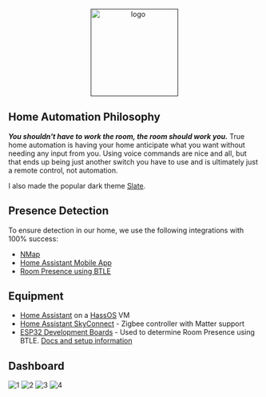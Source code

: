 <p align="center">
  <a href=""><img src="https://www.home-assistant.io/images/home-assistant-logo.svg" alt="logo" width="175"></a>
</p>

## Home Automation Philosophy
***You shouldn't have to work the room, the room should work you.*** True home automation is having your home anticipate what you want without needing any input from you. Using voice commands are nice and all, but that ends up being just another switch you have to use and is ultimately just a remote control, not automation.

I also made the popular dark theme [Slate](https://github.com/seangreen2/slate_theme).

## Presence Detection
To ensure detection in our home, we use the following integrations with 100% success:
- [NMap](https://www.home-assistant.io/integrations/nmap_tracker/)
- [Home Assistant Mobile App](https://www.home-assistant.io/integrations/mobile_app/)
- [Room Presence using BTLE](https://espresense.com/)

## Equipment
- [Home Assistant](https://www.home-assistant.io/) on a [HassOS](https://www.home-assistant.io/hassio/installation/) VM
- [Home Assistant SkyConnect](https://www.home-assistant.io/skyconnect/) - Zigbee controller with Matter support
- [ESP32 Development Boards](https://amazon.com/gp/product/B086MLNH7N/) - Used to determine Room Presence using BTLE. [Docs and setup information](https://espresense.com/)

## Dashboard
![1](https://i.imgur.com/mN2CWjr.jpeg)
![2](https://i.imgur.com/8PTwdXW.jpeg)
![3](https://i.imgur.com/BbFnxSC.jpeg)
![4](https://i.imgur.com/ZdSqZI0.png)

